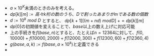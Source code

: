 - $a\times 10^K$未満のときのみを考える。
- $dp[k][m]:=高々k桁の数のうち、Dで割ったあまりがmである数の個数$
- $d:=10^k\ mod\ D$ とすると、 $dp[k+1][(m+nd)\ mod D]\ += dp[k][m]$
- $dp[0]$の初期値を変えることで、$base$以上の数え上げに対応可能
- 上の手続きを$f(base, n)$とすると、たとえば$n=12364$に対して、$f(0, 10000)+f(10000, 2000)+f(12000, 300)+f(12300, 60)+f(12360, 4)$
- $g(base,a,k):=f(base,a\times 10^k)$と定義できる
- 